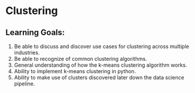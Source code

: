 # Clustering
## Learning Goals:
1. Be able to discuss and discover use cases for clustering across multiple industries.
2. Be able to recognize of common clustering algorithms.
3. General understanding of how the k-means clustering algorithm works.
4. Ability to implement k-means clustering in python.
5. Ability to make use of clusters discovered later down the data science pipeline.